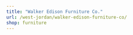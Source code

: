 ```yaml
---
title: "Walker Edison Furniture Co."
url: /west-jordan/walker-edison-furniture-co/
shop: furniture
---
```

